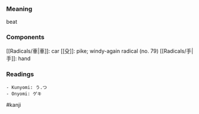 ### Meaning

beat

### Components

[[Radicals/車|車]]: car [[殳]]: pike; windy-again radical (no. 79) [[Radicals/手|手]]: hand

### Readings

```
- Kunyomi: う.つ
- Onyomi: ゲキ
```

#kanji